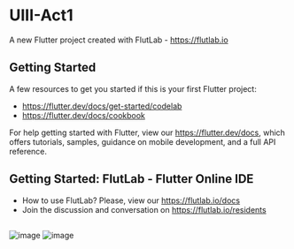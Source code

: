 # UIII-Act1

A new Flutter project created with FlutLab - https://flutlab.io

## Getting Started

A few resources to get you started if this is your first Flutter project:

- https://flutter.dev/docs/get-started/codelab
- https://flutter.dev/docs/cookbook

For help getting started with Flutter, view our
https://flutter.dev/docs, which offers tutorials,
samples, guidance on mobile development, and a full API reference.

## Getting Started: FlutLab - Flutter Online IDE

- How to use FlutLab? Please, view our https://flutlab.io/docs
- Join the discussion and conversation on https://flutlab.io/residents

##
![image](https://github.com/JAcevedoCastro/UIII-Act1/assets/144373213/ec4a76f0-382e-4b14-8663-c7c7dad7dedb)
![image](https://github.com/JAcevedoCastro/UIII-Act1/assets/144373213/2512f42e-f348-463d-9e77-1b5bed0cff87)
